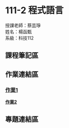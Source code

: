 # 111-2 程式語言 <br />
授課老師：蔡芸琤 <br />
姓名：楊函甄 <br />
系級：科技112 <br />
## 課程筆記區 <br />
## 作業連結區 <br />
### [**作業1**]( https://github.com/bonnie705/PL/blob/main/HW1/HW1.ipynb) ###
[**作業2**](https://github.com/bonnie705/PL/blob/main/HW2/HW2.ipynb)
## 專題連結區 <br />
